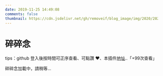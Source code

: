 ```yaml
---
date: 2019-11-25 14:49:08
comments: false
thumbnail: https://cdn.jsdelivr.net/gh/removeif/blog_image/img/2020/20201030170800.png
---
```


<div class = "text-center"><h1>碎碎念</h1></div><div class = "text-tips">

tips：github 登入後按時間可正序查看、可點讚 ❤️、本插件[地址](https://github.com/removeif/gitalk)..<span id="busuanzi_container_page_pv">「<span id="busuanzi_value_page_pv">+99</span>次查看」</span></div>

<div id="comment-container1"><div class="text-tips">碎碎念加載中，請稍等...</div></div>
<link rel="stylesheet" href="https://cdnjs.loli.net/ajax/libs/gitalk/1.6.0/gitalk.css"/>
<script>
    $.getScript("/js/gitalk_self.min.js", function () {
        var gitalk = new Gitalk({
            clientID: '9a33a548232178c23121',
            clientSecret: 'bbdfbe2d45288ac4b37a315cb1aa7c1a50dd9fa6',
            id: '77777',
            repo: 'issue_database',
            owner: 'Mr-Smilin',
            admin: "Mr-Smilin",
            createIssueManually: true,
            distractionFreeMode: false
        });
        gitalk.render('comment-container1');
    });
</script>
